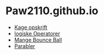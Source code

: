 # Paw2110.github.io
- [Kage opskrift](opskrifter.html)
- [logiske Operatorer](logiske_operatorer)
- [Mange Bounce Ball](hoppe_bolde.2/index.html)
- [Parabler](Parabler)